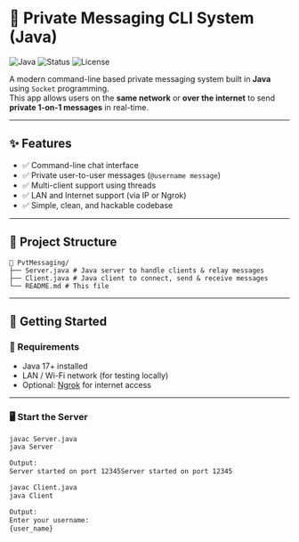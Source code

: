 # 💬 Private Messaging CLI System (Java)

![Java](https://img.shields.io/badge/Java-17%2B-blue.svg?style=flat&logo=java)
![Status](https://img.shields.io/badge/Status-Working-green.svg)
![License](https://img.shields.io/badge/License-MIT-lightgrey.svg)

A modern command-line based private messaging system built in **Java** using `Socket` programming.  
This app allows users on the **same network** or **over the internet** to send **private 1-on-1 messages** in real-time.

---

## ✨ Features

- ✅ Command-line chat interface
- ✅ Private user-to-user messages (`@username message`)
- ✅ Multi-client support using threads
- ✅ LAN and Internet support (via IP or Ngrok)
- ✅ Simple, clean, and hackable codebase

---

## 📁 Project Structure

```
📁 PvtMessaging/
├── Server.java # Java server to handle clients & relay messages
├── Client.java # Java client to connect, send & receive messages
└── README.md # This file
```

---

## 🚀 Getting Started

### 🧩 Requirements

- Java 17+ installed
- LAN / Wi-Fi network (for testing locally)
- Optional: [Ngrok](https://ngrok.com/) for internet access

---

### 🖥️ Start the Server

```bash
javac Server.java
java Server

Output:
Server started on port 12345Server started on port 12345

javac Client.java
java Client

Output:
Enter your username:
{user_name}
```
